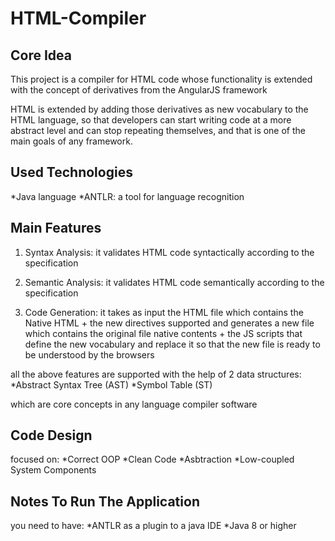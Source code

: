 # HTML-Compiler

## Core Idea
This project is a compiler for HTML code whose functionality is extended with the concept of derivatives from the AngularJS framework

HTML is extended by adding those derivatives as new vocabulary to the HTML language, so that developers can start writing code at a more abstract level and can stop repeating themselves, and that is one of the main goals of any framework.

## Used Technologies
*Java language
*ANTLR: a tool for language recognition

## Main Features
1. Syntax Analysis: it validates HTML code syntactically according to the specification

2. Semantic Analysis: it validates HTML code semantically according to the specification

3. Code Generation: it takes as input the HTML file which contains the Native HTML + the new directives supported and generates a new file which contains the original file native contents + the JS scripts that define the new vocabulary and replace it so that the new file is ready to be understood by the browsers

all the above features are supported with the help of 2 data structures:
*Abstract Syntax Tree (AST)
*Symbol Table (ST)

which are core concepts in any language compiler software

## Code Design
focused on:
*Correct OOP
*Clean Code
*Asbtraction
*Low-coupled System Components

## Notes To Run The Application
you need to have:
*ANTLR as a plugin to a java IDE
*Java 8 or higher